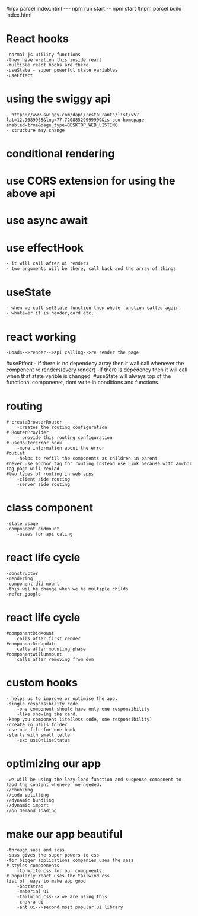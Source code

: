#npx parcel index.html --- npm run start -- npm start
#npm parcel build index.html


# React hooks
    -normal js utility functions
    -they have written this inside react
    -multiple react hooks are there
    -useState - super powerful state variables
    -useEffect

# using the swiggy api
    - https://www.swiggy.com/dapi/restaurants/list/v5?lat=12.9689968&lng=77.72088529999999&is-seo-homepage-enabled=true&page_type=DESKTOP_WEB_LISTING
    - structure may change
# conditional rendering
# use CORS extension for using the above api
# use async await
# use effectHook
    - it will call after ui renders
    - two arguments will be there, call back and the array of things
# useState
    - when we call setState function then whole function called again.
    - whatever it is header,card etc,.
# react working
    -Loads-->render-->api calling-->re render the page

#useEffect
    - if there is no dependecy array then it wall call whenever the component re renders(every render)
    -if there is depedency then it will call when that state varible is changed.
#useState will always top of the functional componenet, dont write in conditions and functions.
# routing
    # createBrowserRouter
        -creates the routing configuration
    # RouterProvider
        - provide this routing configuration
    # useRouterError hook
        -more information about the error
    #outlet
        -helps to refill the components as children in parent
    #never use anchor tag for routing instead use Link because with anchor tag page will reolad
    #two types of routing in web apps
        -client side routing
        -server side routing

# class component
    -state usage
    -componeent didmount
        -usees for api caling
# react life cycle
    -constructor
    -rendering
    -component did mount
    -this wil be change when we ha multiple childs
    -refer google
# react life cycle
    #componentDidMount
        calls after first render
    #componentDidupdate
        calls after mounting phase
    #componentwillunmount
        calls after removing from dom
# custom hooks
    - helps us to improve or optimise the app.
    -single responsibility code
        -one component should have only one responsibility
        -like showing the card.
    -keep you component lite(less code, one responsibility)
    -create in utils folder
    -use one file for one hook
    -starts with small letter
        -ex: useOnlineStatus
# optimizing our app
    -we will be using the lazy load function and suspense component to laod the content whenever we needed.
    //chunking
    //code splitting
    //dynamic bundling
    //dynamic import
    //on demand loading
# make our app beautiful
    -through sass and scss
    -sass gives the super powers to css
    -for bigger applications companies uses the sass
    # styles compoenents
        -to write css for our comopnents.
    # popularly react uses the tailwind css
    list of  ways to make app good
        -bootstrap
        -material ui
        -tailwind css--> we are using this
        -chakra ui
        -ant ui-->second most popular ui library